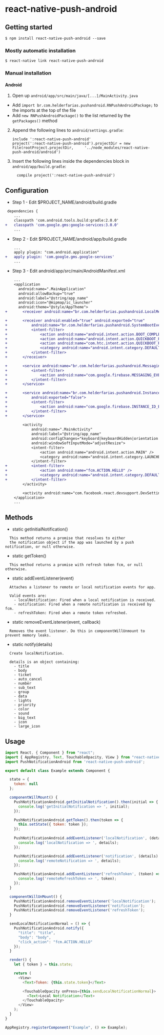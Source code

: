 # react-native-push-android

## Getting started

`$ npm install react-native-push-android --save`

### Mostly automatic installation

`$ react-native link react-native-push-android`

### Manual installation

#### Android

1. Open up `android/app/src/main/java/[...]/MainActivity.java`
  - Add `import br.com.helderfarias.pushandroid.RNPushAndroidPackage;` to the imports at the top of the file
  - Add `new RNPushAndroidPackage()` to the list returned by the `getPackages()` method
2. Append the following lines to `android/settings.gradle`:
  	```
  	include ':react-native-push-android'
  	project(':react-native-push-android').projectDir = new File(rootProject.projectDir, 	'../node_modules/react-native-push-android/android')
  	```
3. Insert the following lines inside the dependencies block in `android/app/build.gradle`:
  	```
      compile project(':react-native-push-android')
  	```

## Configuration

* Step 1 - Edit $PROJECT_NAME/android/build.gradle
```diff
 dependencies {
    ...
    classpath 'com.android.tools.build:gradle:2.0.0'
+   classpath 'com.google.gms:google-services:3.0.0'
    ...
```

* Step 2 - Edit $PROJECT_NAME/android/app/build.gradle
```diff
    ...
    apply plugin: "com.android.application"
+   apply plugin: 'com.google.gms.google-services'
    ...
```

* Step 3 - Edit android/app/src/main/AndroidManifest.xml
```diff
    ...
    <application
      android:name=".MainApplication"
      android:allowBackup="true"
      android:label="@string/app_name"
      android:icon="@mipmap/ic_launcher"
      android:theme="@style/AppTheme">
+       <receiver android:name="br.com.helderfarias.pushandroid.LocalMessagingReceiver" />

+       <receiver android:enabled="true" android:exported="true"
+           android:name="br.com.helderfarias.pushandroid.SystemBootEventReceiver">
+           <intent-filter>
+               <action android:name="android.intent.action.BOOT_COMPLETED"/>
+               <action android:name="android.intent.action.QUICKBOOT_POWERON"/>
+               <action android:name="com.htc.intent.action.QUICKBOOT_POWERON"/>
+               <category android:name="android.intent.category.DEFAULT" />
+           </intent-filter>
+       </receiver>

+       <service android:name="br.com.helderfarias.pushandroid.MessagingService">
+           <intent-filter>
+               <action android:name="com.google.firebase.MESSAGING_EVENT"/>
+           </intent-filter>
+       </service>

+       <service android:name="br.com.helderfarias.pushandroid.InstanceIdService" 
+           android:exported="false">
+           <intent-filter>
+               <action android:name="com.google.firebase.INSTANCE_ID_EVENT"/>
+           </intent-filter>
+       </service>
            
        <activity
            android:name=".MainActivity"
            android:label="@string/app_name"
            android:configChanges="keyboard|keyboardHidden|orientation|screenSize"
            android:windowSoftInputMode="adjustResize">
            <intent-filter>
                <action android:name="android.intent.action.MAIN" />
                <category android:name="android.intent.category.LAUNCHER" />
            </intent-filter>
+           <intent-filter>
+               <action android:name="fcm.ACTION.HELLO" />
+               <category android:name="android.intent.category.DEFAULT" />
+           </intent-filter>        
        </activity>

        <activity android:name="com.facebook.react.devsupport.DevSettingsActivity" />
    </application>   
    ...
```

## Methods

* static getInitialNotification()
```
  This method returns a promise that resolves to either 
  the notification object if the app was launched by a push notification, or null otherwise.
```

* static getToken()
```
  This method returns a promise with refresh token fcm, or null otherwise.
```

* static addEventListener(event)
```
  Attaches a listener to remote or local notification events for app.

  Valid events are:
    - localNotification: Fired when a local notification is received.
    - notification: Fired when a remote notification is received by fcm. 
    - refreshToken: Fired when a remote token refreshed.
```

* static removeEventListener(event, callback)
```
  Removes the event listener. Do this in componentWillUnmount to prevent memory leaks.
```

* static notify(details)
```
  Create localNotification.
  
  details is an object containing:
    - title
    - body
    - ticket
    - auto_cancel
    - number
    - sub_text
    - group
    - data
    - lights
    - priority
    - color
    - sound
    - big_text
    - icon
    - large_icon
```

## Usage
```javascript
import React, { Component } from "react";
import { AppRegistry, Text, TouchableOpacity, View } from "react-native";
import PushNotificationAndroid from 'react-native-push-android';

export default class Example extends Component {

  state = {
    token: null
  };

  componentWillMount() {
    PushNotificationAndroid.getInitialNotification().then(initial => {
      console.log('getInitialNotification => ', initial);
    });

    PushNotificationAndroid.getToken().then(token => {
      this.setState({ token: token });
    });
    
    PushNotificationAndroid.addEventListener('localNotification', (details) => {
      console.log('localNotification => ', details);
    });

    PushNotificationAndroid.addEventListener('notification', (details) => {
      console.log('remoteNotification => ', details);
    });

    PushNotificationAndroid.addEventListener('refreshToken', (token) => {
      console.log('remoteRefreshToken => ', token);
    });
  }

  componentWillUnMount() {
    PushNotificationAndroid.removeEventListener('localNotification');
    PushNotificationAndroid.removeEventListener('notification');
    PushNotificationAndroid.removeEventListener('refreshToken'); 
  }

  sendLocalNotificationNormal = () => {    
    PushNotificationAndroid.notify({
      "title": "title",
      "body": "body",
      "click_action": "fcm.ACTION.HELLO"
    });
  }  

  render() {
    let { token } = this.state;

    return (
      <View>
        <Text>Token: {this.state.token}</Text>

        <TouchableOpacity onPress={this.sendLocalNotificationNormal}>
          <Text>Local Notification</Text>
        </TouchableOpacity>        
      </View>
    );
  }
}

AppRegistry.registerComponent("Example", () => Example);
```
  
